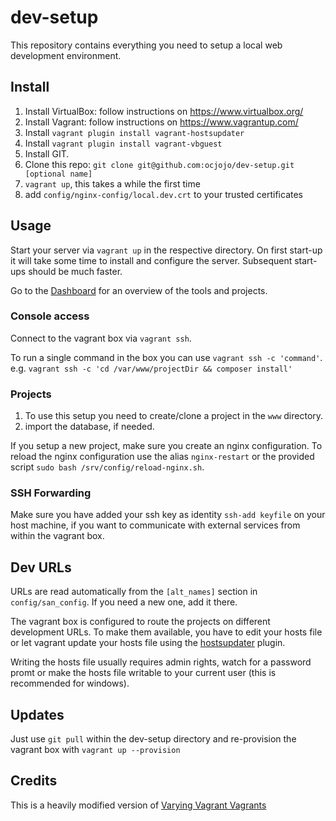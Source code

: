# dev-setup
This repository contains everything you need to setup a local web development environment.

## Install

1. Install VirtualBox: follow instructions on https://www.virtualbox.org/
2. Install Vagrant: follow instructions on https://www.vagrantup.com/
3. Install `vagrant plugin install vagrant-hostsupdater`
4. Install `vagrant plugin install vagrant-vbguest`
5. Install GIT.
6. Clone this repo: `git clone git@github.com:ocjojo/dev-setup.git [optional name]`
7. `vagrant up`, this takes a while the first time
8. add `config/nginx-config/local.dev.crt` to your trusted certificates

## Usage

Start your server via `vagrant up` in the respective directory.
On first start-up it will take some time to install and configure the server. Subsequent start-ups should be much faster.

Go to the [Dashboard](https://local.dev) for an overview of the tools and projects.

### Console access
Connect to the vagrant box via `vagrant ssh`.

To run a single command in the box you can use `vagrant ssh -c 'command'`.
e.g. `vagrant ssh -c 'cd /var/www/projectDir && composer install'`

### Projects

1. To use this setup you need to create/clone a project in the `www` directory.
2. import the database, if needed.

If you setup a new project, make sure you create an nginx configuration.
To reload the nginx configuration use the alias `nginx-restart` or the provided script `sudo bash /srv/config/reload-nginx.sh`.

### SSH Forwarding
Make sure you have added your ssh key as identity `ssh-add keyfile` on your host machine, if you want to communicate with external services from within the vagrant box.

## Dev URLs
URLs are read automatically from the `[alt_names]` section in `config/san_config`. If you need a new one, add it there.

The vagrant box is configured to route the projects on different development URLs. To make them available, you have to edit your hosts file or let vagrant update your hosts file using the [hostsupdater](https://github.com/cogitatio/vagrant-hostsupdater) plugin.

Writing the hosts file usually requires admin rights, watch for a password promt or make the hosts file writable to your current user (this is recommended for windows).

## Updates
Just use `git pull` within the dev-setup directory and re-provision the vagrant box with `vagrant up --provision`

## Credits
This is a heavily modified version of [Varying Vagrant Vagrants](https://github.com/Varying-Vagrant-Vagrants/VVV)
